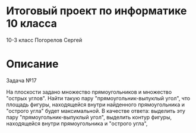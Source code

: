 # Итоговый проект по информатике 10 класса

10-3 класс Погорелов Сергей

# Описание

Задача №17

На плоскости задано множество прямоугольников и множество "острых углов".
Найти такую пару "прямоугольник-выпуклый угол", что площадь фигуры,
находящейся внутри найденного прямоугольника и "острого угла" будет
максимальной.
В качестве ответа:
выделить эту пару "прямоугольник-выпуклый угол",
выделить контур фигуры, находящейся внутри прямоугольника и "острого угла",